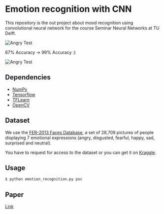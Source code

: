 # Emotion recognition with CNN


This repository is the out project about mood recognition using convolutional neural network for the course Seminar Neural Networks at TU Delft.

![Angry Test](https://raw.githubusercontent.com/isseu/emotion-recognition-neural-networks/master/paper/angry.png)

 67% Accuracy -> 99% Accuracy :)

 ![Angry Test](https://raw.githubusercontent.com/isseu/emotion-recognition-neural-networks/master/paper/matrix_final.png)

## Dependencies

- [NumPy](http://docs.scipy.org/doc/numpy-1.10.1/user/install.html)
- [Tensorflow](https://www.tensorflow.org/versions/r0.8/get_started/os_setup.html)
- [TFLearn](https://github.com/tflearn/tflearn#installation)
- [OpenCV](https://opencv-python-tutroals.readthedocs.io/en/latest/)

## Dataset

We use the [FER-2013 Faces Database](http://www.socsci.ru.nl:8180/RaFD2/RaFD?p=main), a set of 28,709 pictures of people displaying 7 emotional expressions (angry, disgusted, fearful, happy, sad, surprised and neutral).




You have to request for access to the dataset or you can get it on [Kraggle](https://www.kaggle.com/c/challenges-in-representation-learning-facial-expression-recognition-challenge/data).

## Usage

```bash
$ python emotion_recognition.py poc
```

## Paper

[Link](https://github.com/isseu/emotion-recognition-neural-networks/blob/master/paper/Report_NN.pdf)
